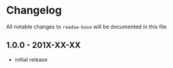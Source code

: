 # Changelog

All notable changes to `raadaa-base` will be documented in this file

## 1.0.0 - 201X-XX-XX

- initial release
